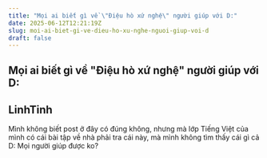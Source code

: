 ```yaml
---
title: "Mọi ai biết gì về \"Điệu hò xứ nghệ\" người giúp với D:"
date: 2025-06-12T12:21:19Z
slug: moi-ai-biet-gi-ve-dieu-ho-xu-nghe-nguoi-giup-voi-d
draft: false
---
```


## Mọi ai biết gì về "Điệu hò xứ nghệ" người giúp với D:

## LinhTinh

Mình không biết post ở đây có đúng không, nhưng mà lớp Tiếng Việt của mình có cái bài tập về nhà phải tra cái này, mà mình không tìm thấy cái gì cả D:
Mọi người giúp được ko?